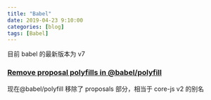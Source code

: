 ```yaml
---
title: "Babel"
date: 2019-04-23 9:10:00
categories: [blog]
tags: [Babel]
---
```


目前 babel 的最新版本为 v7

### [Remove proposal polyfills in @babel/polyfill](1)

现在@babel/polyfill 移除了 proposals 部分，相当于 core-js v2 的别名

[1]: https://www.babeljs.cn/docs/v7-migration#remove-proposal-polyfills-in-babel-polyfill-https-githubcom-babel-babel-issues-8416
[2]: https://www.babeljs.cn/docs/options
